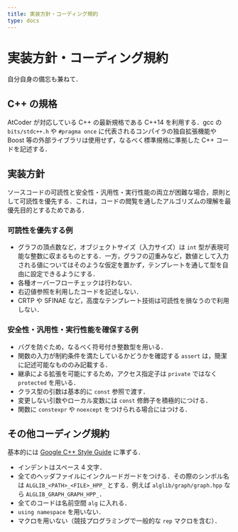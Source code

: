```yaml
---
title: 実装方針・コーディング規約
type: docs
---
```


# 実装方針・コーディング規約
自分自身の備忘も兼ねて．

## C++ の規格
AtCoder が対応している C++ の最新規格である C++14 を利用する．gcc の `bits/stdc++.h` や `#pragma once` に代表されるコンパイラの独自拡張機能や Boost 等の外部ライブラリは使用せず，なるべく標準規格に準拠した C++ コードを記述する．

## 実装方針
ソースコードの可読性と安全性・汎用性・実行性能の両立が困難な場合，原則として可読性を優先する．これは，コードの閲覧を通したアルゴリズムの理解を最優先目的とするためである．

### 可読性を優先する例
* グラフの頂点数など，オブジェクトサイズ（入力サイズ）は `int` 型が表現可能な整数に収まるものとする．一方，グラフの辺重みなど，数値として入力される値についてはそのような仮定を置かず，テンプレートを通して型を自由に設定できるようにする．
* 各種オーバーフローチェックは行わない．
* 右辺値参照を利用したコードを記述しない．
* CRTP や SFINAE など，高度なテンプレート技術は可読性を損なうので利用しない．

### 安全性・汎用性・実行性能を確保する例
* バグを防ぐため，なるべく符号付き整数型を用いる．
* 関数の入力が制約条件を満たしているかどうかを確認する `assert` は，簡潔に記述可能なもののみ記載する．
* 継承による拡張を可能にするため，アクセス指定子は `private` ではなく `protected` を用いる．
* クラス型の引数は基本的に `const` 参照で渡す．
* 変更しない引数やローカル変数には `const` 修飾子を積極的につける．
* 関数に `constexpr` や `noexcept` をつけられる場合にはつける．

## その他コーディング規約
基本的には [Google C++ Style Guide](https://google.github.io/styleguide/cppguide.html) に準ずる．

* インデントはスペース 4 文字．
* 全てのヘッダファイルにインクルードガードをつける．その際のシンボル名は `ALGLIB_<PATH>_<FILE>_HPP_` とする．例えば `alglib/graph/graph.hpp` なら `ALGLIB_GRAPH_GRAPH_HPP_`．
* 全てのコードは名前空間 `alg` に入れる．
* `using namespace` を用いない．
* マクロを用いない（競技プログラミングで一般的な `rep` マクロを含む）．
